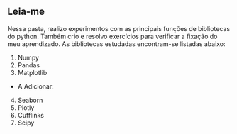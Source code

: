 ##  Leia-me

Nessa pasta, realizo experimentos com as principais funções de bibliotecas do python. Também crio e resolvo exercícios para verificar a fixação do meu aprendizado. As bibliotecas estudadas encontram-se listadas abaixo:

1) Numpy
2) Pandas
3) Matplotlib

- A Adicionar:

4) Seaborn
5) Plotly
6) Cufflinks
7) Scipy
